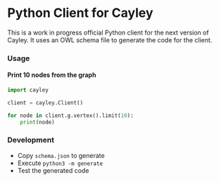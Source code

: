 # Python Client for Cayley

This is a work in progress official Python client for the next version of Cayley.
It uses an OWL schema file to generate the code for the client.

### Usage

#### Print 10 nodes from the graph

```python
import cayley

client = cayley.Client()

for node in client.g.vertex().limit(10):
    print(node)
```

### Development

- Copy `schema.json` to generate
- Execute `python3 -m generate`
- Test the generated code
